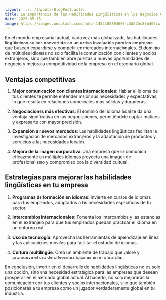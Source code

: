 ```yaml
---
layout: ../../layouts/BlogPost.astro
title: La Importancia de las Habilidades Lingüísticas en los Negocios Globales
date: 2023-05-15
image: https://images.unsplash.com/photo-1454165804606-c3d57bc86b40?ixlib=rb-1.2.1&auto=format&fit=crop&w=1350&q=80
---
```


En el mundo empresarial actual, cada vez más globalizado, las habilidades lingüísticas se han convertido en un activo invaluable para las empresas que buscan expandirse y competir en mercados internacionales. El dominio de múltiples idiomas no solo facilita la comunicación con clientes y socios extranjeros, sino que también abre puertas a nuevas oportunidades de negocio y mejora la competitividad de la empresa en el escenario global.

## Ventajas competitivas

1. **Mejor comunicación con clientes internacionales**: Hablar el idioma de tus clientes te permite entender mejor sus necesidades y expectativas, lo que resulta en relaciones comerciales más sólidas y duraderas.

2. **Negociaciones más efectivas**: El dominio del idioma local te da una ventaja significativa en las negociaciones, permitiéndote captar matices y expresarte con mayor precisión.

3. **Expansión a nuevos mercados**: Las habilidades lingüísticas facilitan la investigación de mercados extranjeros y la adaptación de productos y servicios a las necesidades locales.

4. **Mejora de la imagen corporativa**: Una empresa que se comunica eficazmente en múltiples idiomas proyecta una imagen de profesionalismo y compromiso con la diversidad cultural.

## Estrategias para mejorar las habilidades lingüísticas en tu empresa

1. **Programas de formación en idiomas**: Invierte en cursos de idiomas para tus empleados, adaptados a las necesidades específicas de tu sector.

2. **Intercambios internacionales**: Fomenta los intercambios y las estancias en el extranjero para que tus empleados puedan practicar el idioma en un entorno real.

3. **Uso de tecnología**: Aprovecha las herramientas de aprendizaje en línea y las aplicaciones móviles para facilitar el estudio de idiomas.

4. **Cultura multilingüe**: Crea un ambiente de trabajo que valore y promueva el uso de diferentes idiomas en el día a día.

En conclusión, invertir en el desarrollo de habilidades lingüísticas no es solo una opción, sino una necesidad estratégica para las empresas que desean prosperar en el mercado global actual. Al hacerlo, no solo mejorarás la comunicación con tus clientes y socios internacionales, sino que también posicionarás a tu empresa como un jugador verdaderamente global en tu industria.